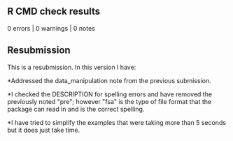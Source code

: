 ## R CMD check results

0 errors | 0 warnings | 0 notes

## Resubmission
This is a resubmission. In this version I have:

*Addressed the data_manipulation note from the previous submission.

*I checked the DESCRIPTION for spelling errors and have removed the previously 
  noted "pre"; however "fsa" is the type of file format that the package can 
  read in and is the correct spelling.

*I have tried to simplify the examples that were taking more than 5 seconds 
  but it does just take time.
